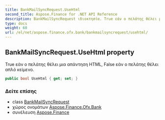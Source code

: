 ```yaml
---
title: BankMailSyncRequest.UseHtml
second_title: Aspose.Finance for .NET API Reference
description: BankMailSyncRequest ιδιοκτησία. True εάν ο πελάτης θέλει μια απάντηση HTML False εάν ο πελάτης θέλει απλό κείμενο.
type: docs
weight: 60
url: /el/net/aspose.finance.ofx.bank/bankmailsyncrequest/usehtml/
---
```

## BankMailSyncRequest.UseHtml property

True εάν ο πελάτης θέλει μια απάντηση HTML, False εάν ο πελάτης θέλει απλό κείμενο.

```csharp
public bool UseHtml { get; set; }
```

### Δείτε επίσης

* class [BankMailSyncRequest](../)
* χώρος ονομάτων [Aspose.Finance.Ofx.Bank](../../bankmailsyncrequest/)
* συνέλευση [Aspose.Finance](../../../)



